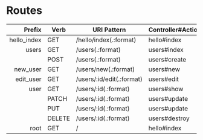 # Routes

Prefix      | Verb   | URI Pattern               | Controller#Action
----------: | ------ | ------------------------- | -----------------
hello_index | GET    | /hello/index(.:format)    | hello#index
      users | GET    | /users(.:format)          | users#index
     &nbsp; | POST   | /users(.:format)          | users#create
   new_user | GET    | /users/new(.:format)      | users#new
  edit_user | GET    | /users/:id/edit(.:format) | users#edit
       user | GET    | /users/:id(.:format)      | users#show
     &nbsp; | PATCH  | /users/:id(.:format)      | users#update
     &nbsp; | PUT    | /users/:id(.:format)      | users#update
     &nbsp; | DELETE | /users/:id(.:format)      | users#destroy
       root | GET    | /                         | hello#index